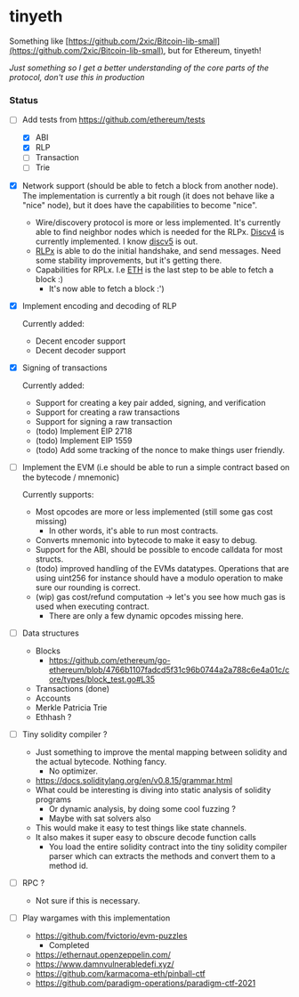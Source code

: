 # tinyeth

Something like [https://github.com/2xic/Bitcoin-lib-small](https://github.com/2xic/Bitcoin-lib-small), but for Ethereum, tinyeth!

_Just something so I get a better understanding of the core parts of the protocol, don't use this in production_

### Status
- [ ] Add tests from https://github.com/ethereum/tests
  - [x] ABI
  - [x] RLP
  - [ ] Transaction
  - [ ] Trie

- [x] Network support (should be able to fetch a block from another node). The implementation is currently a bit rough (it does not behave like a "nice" node), but it does have the capabilities to become "nice". 
  - Wire/discovery protocol is more or less implemented. It's currently able to find neighbor nodes which is needed for the RLPx. [Discv4](https://github.com/ethereum/devp2p/blob/master/discv4.md#wire-protocol) is currently implemented. I know [discv5](https://github.com/ethereum/devp2p/blob/master/discv5/discv5-theory.md) is out.
  - [RLPx](https://github.com/ethereum/devp2p/blob/master/rlpx.md) is able to do the initial handshake, and send messages. Need some stability improvements, but it's getting there.
  - Capabilities for RPLx. I.e [ETH](https://github.com/ethereum/devp2p/blob/master/caps/eth.md#eth62-2015) is the last step to be able to fetch a block :) 
    - It's now able to fetch a block :')

- [x] Implement encoding and decoding of RLP

  Currently added:
    - Decent encoder support
    - Decent decoder support

- [x] Signing of transactions

  Currently added:
    - Support for creating a key pair added, signing, and verification
    - Support for creating a raw transactions
    - Support for signing a raw transaction
    - (todo) Implement EIP 2718
    - (todo) Implement EIP 1559
    - (todo) Add some tracking of the nonce to make things user friendly.

- [ ] Implement the EVM (i.e should be able to run a simple contract based on the bytecode / mnemonic)

  Currently supports:
    - Most opcodes are more or less implemented (still some gas cost missing)
      - In other words, it's able to run most contracts.
    - Converts mnemonic into bytecode to make it easy to debug.
    - Support for the ABI, should be possible to encode calldata for most structs.
    - (todo) improved handling of the EVMs datatypes. Operations that are using uint256 for instance should have a modulo operation to make sure our rounding is correct.
    - (wip) gas cost/refund computation -> let's you see how much gas is used when executing contract.
        - There are only a few dynamic opcodes missing here.

- [ ] Data structures
    - Blocks
        - https://github.com/ethereum/go-ethereum/blob/4766b1107fadcd5f31c96b0744a2a788c6e4a01c/core/types/block_test.go#L35
    - Transactions (done)
    - Accounts
    - Merkle Patricia Trie
    - Ethhash ? 

- [ ] Tiny solidity compiler ? 
    - Just something to improve the mental mapping between solidity and the actual bytecode. Nothing fancy.
        - No optimizer.
    - https://docs.soliditylang.org/en/v0.8.15/grammar.html
    - What could be interesting is diving into static analysis of solidity programs
      - Or dynamic analysis, by doing some cool fuzzing ? 
      - Maybe with sat solvers also
    - This would make it easy to test things like state channels.
    - It also makes it super easy to obscure decode function calls
      - You load the entire solidity contract into the tiny solidity compiler parser which can extracts the methods and convert them to a method id.

- [ ] RPC ? 
    - Not sure if this is necessary.

- [ ] Play wargames with this implementation
  - https://github.com/fvictorio/evm-puzzles
    - Completed
  - https://ethernaut.openzeppelin.com/
  - https://www.damnvulnerabledefi.xyz/
  - https://github.com/karmacoma-eth/pinball-ctf
  - https://github.com/paradigm-operations/paradigm-ctf-2021
